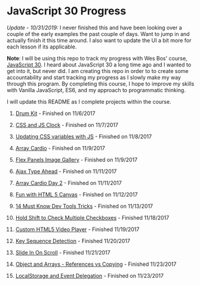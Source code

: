 # JavaScript 30 Progress

*Update - 10/31/2019:* I never finished this and have been looking over a couple of the early examples the past couple of days. Want to jump in and actually finish it this time around. I also want to update the UI a bit more for each lesson if its applicable.

**Note**: I will be using this repo to track my progress with Wes Bos' course, [JavaScript 30](https://javascript30.com/). I heard about JavaScript 30 a long time ago and I wanted to get into it, but never did. I am creating this repo in order to to create some accountability and start tracking my progress as I slowly make my way through this program. By completing this course, I hope to improve my skills with Vanilla JavaScript, ES6, and my approach to programmatic thinking.

I will update this README as I complete projects within the course.

1. [Drum Kit](/1_drum_kit) - Finished on 11/6/2017

2. [CSS and JS Clock](2_css_js_clock) - Finished on 11/7/2017

3. [Updating CSS variables with JS](3_css_variables_js) - Finished on 11/8/2017

4. [Array Cardio](4_array_cardio) - Finished on 11/9/2017

5. [Flex Panels Image Gallery](5_flex_panel_gallery) - Finished on 11/9/2017

6. [Ajax Type Ahead](6_ajax_type_ahead) - Finished on 11/11/2017

7. [Array Cardio Day 2](7_array_cardio_2) - Finished on 11/11/2017

8. [Fun with HTML 5 Canvas](8_html5_canvas) - Finished on 11/12/2017

9. [14 Must Know Dev Tools Tricks](9_dev_tools) - Finished on 11/13/2017

10. [Hold Shift to Check Multiple Checkboxes](10_check_multiple_boxes) - Finished 11/18/2017

11. [Custom HTML5 Video Player](11_custom_video_player) - Finished 11/19/2017

12. [Key Sequence Detection](12_key_sequence_detection) - Finished 11/20/2017

13. [Slide In On Scroll](13_slide_in_scroll) - Finished 11/21/2017

14. [Object and Arrays - References vs Copying](14_references_vs_copying) - Finished 11/23/2017

15. [LocalStorage and Event Delegation](15_localstorage) - Finished on 11/23/2017
